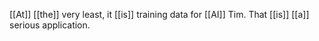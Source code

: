 [[At]] [[the]] very least, it [[is]] training data for [[AI]] Tim. That [[is]] [[a]] serious application.